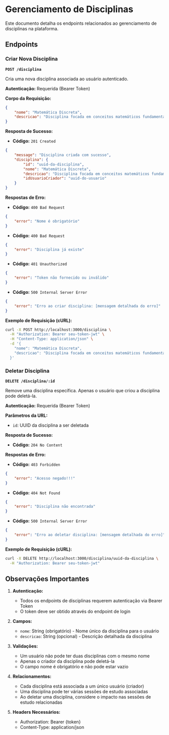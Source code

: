 # Gerenciamento de Disciplinas

Este documento detalha os endpoints relacionados ao gerenciamento de disciplinas na plataforma.

## Endpoints

### Criar Nova Disciplina

**`POST /disciplina`**

Cria uma nova disciplina associada ao usuário autenticado.

**Autenticação:** Requerida (Bearer Token)

**Corpo da Requisição:**
```json
{
    "nome": "Matemática Discreta",
    "descricao": "Disciplina focada em conceitos matemáticos fundamentais para computação"
}
```

**Resposta de Sucesso:**
- **Código:** `201 Created`
```json
{
    "message": "Disciplina criada com sucesso",
    "disciplina": {
        "id": "uuid-da-disciplina",
        "nome": "Matemática Discreta",
        "descricao": "Disciplina focada em conceitos matemáticos fundamentais para computação",
        "idUsuarioCriador": "uuid-do-usuario"
    }
}
```

**Respostas de Erro:**
- **Código:** `400 Bad Request`
```json
{
    "error": "Nome é obrigatório"
}
```

- **Código:** `400 Bad Request`
```json
{
    "error": "Disciplina já existe"
}
```

- **Código:** `401 Unauthorized`
```json
{
    "error": "Token não fornecido ou inválido"
}
```

- **Código:** `500 Internal Server Error`
```json
{
    "error": "Erro ao criar disciplina: [mensagem detalhada do erro]"
}
```

**Exemplo de Requisição (cURL):**
```bash
curl -X POST http://localhost:3000/disciplina \
  -H "Authorization: Bearer seu-token-jwt" \
  -H "Content-Type: application/json" \
  -d '{
    "nome": "Matemática Discreta",
    "descricao": "Disciplina focada em conceitos matemáticos fundamentais para computação"
  }'
```

### Deletar Disciplina

**`DELETE /disciplina/:id`**

Remove uma disciplina específica. Apenas o usuário que criou a disciplina pode deletá-la.

**Autenticação:** Requerida (Bearer Token)

**Parâmetros da URL:**
- `id`: UUID da disciplina a ser deletada

**Resposta de Sucesso:**
- **Código:** `204 No Content`

**Respostas de Erro:**
- **Código:** `403 Forbidden`
```json
{
    "error": "Acesso negado!!!"
}
```

- **Código:** `404 Not Found`
```json
{
    "error": "Disciplina não encontrada"
}
```

- **Código:** `500 Internal Server Error`
```json
{
    "error": "Erro ao deletar disciplina: [mensagem detalhada do erro]"
}
```

**Exemplo de Requisição (cURL):**
```bash
curl -X DELETE http://localhost:3000/disciplina/uuid-da-disciplina \
  -H "Authorization: Bearer seu-token-jwt"
```

## Observações Importantes

1. **Autenticação:**
   - Todos os endpoints de disciplinas requerem autenticação via Bearer Token
   - O token deve ser obtido através do endpoint de login

2. **Campos:**
   - `nome`: String (obrigatório) - Nome único da disciplina para o usuário
   - `descricao`: String (opcional) - Descrição detalhada da disciplina

3. **Validações:**
   - Um usuário não pode ter duas disciplinas com o mesmo nome
   - Apenas o criador da disciplina pode deletá-la
   - O campo nome é obrigatório e não pode estar vazio

4. **Relacionamentos:**
   - Cada disciplina está associada a um único usuário (criador)
   - Uma disciplina pode ter várias sessões de estudo associadas
   - Ao deletar uma disciplina, considere o impacto nas sessões de estudo relacionadas

5. **Headers Necessários:**
   - Authorization: Bearer {token}
   - Content-Type: application/json
